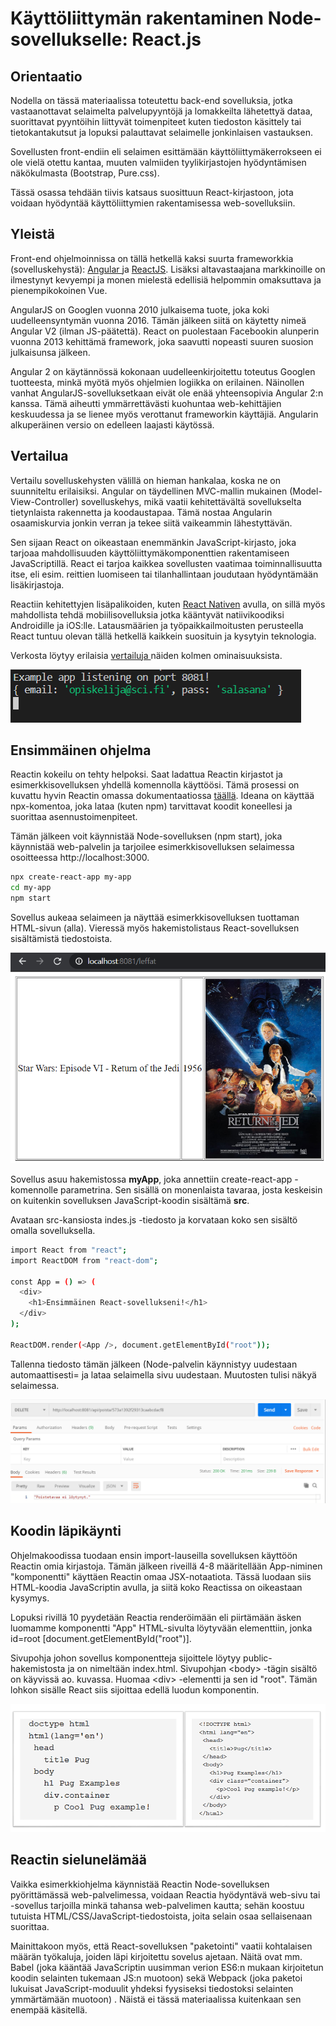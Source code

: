 # Käyttöliittymän rakentaminen Node-sovellukselle: React.js

## Orientaatio

Nodella on tässä materiaalissa toteutettu back-end sovelluksia, jotka vastaanottavat selaimelta palvelupyyntöjä ja lomakkeilta lähetettyä dataa, suorittavat pyyntöihin liittyvät toimenpiteet kuten tiedoston käsittely tai tietokantakutsut ja lopuksi palauttavat selaimelle jonkinlaisen vastauksen. 

Sovellusten front-endiin eli selaimen esittämään käyttöliittymäkerrokseen ei ole vielä otettu kantaa, muuten valmiiden tyylikirjastojen hyödyntämisen näkökulmasta \(Bootstrap, Pure.css\). 

Tässä osassa tehdään tiivis katsaus suosittuun React-kirjastoon, jota voidaan hyödyntää käyttöliittymien rakentamisessa web-sovelluksiin.

## Yleistä

Front-end ohjelmoinnissa on tällä hetkellä kaksi suurta frameworkkia \(sovelluskehystä\): [Angular ](https://angularjs.org/)ja [ReactJS](https://facebook.github.io/react/). Lisäksi altavastaajana markkinoille on ilmestynyt kevyempi ja monen mielestä edellisiä helpommin omaksuttava ja pienempikokoinen Vue. 

AngularJS on Googlen vuonna 2010 julkaisema tuote, joka koki uudelleensyntymän vuonna 2016. Tämän jälkeen siitä on käytetty nimeä Angular V2 \(ilman JS-päätettä\). React on puolestaan Facebookin alunperin vuonna 2013 kehittämä framework, joka saavutti nopeasti suuren suosion julkaisunsa jälkeen. 

Angular 2 on käytännössä kokonaan uudelleenkirjoitettu toteutus Googlen tuotteesta, minkä myötä myös ohjelmien logiikka on erilainen. Näinollen vanhat AngularJS-sovelluksetkaan eivät ole enää yhteensopivia Angular 2:n kanssa. Tämä aiheutti ymmärrettävästi kuohuntaa web-kehittäjien keskuudessa ja se lienee myös verottanut frameworkin käyttäjiä. Angularin alkuperäinen versio on edelleen laajasti käytössä.

## Vertailua

Vertailu sovelluskehysten välillä on hieman hankalaa, koska ne on suunniteltu erilaisiksi. Angular on täydellinen MVC-mallin mukainen \(Model-View-Controller\) sovelluskehys, mikä vaatii kehitettävältä sovellukselta tietynlaista rakennetta ja koodaustapaa. Tämä nostaa Angularin osaamiskurvia jonkin verran ja tekee siitä vaikeammin lähestyttävän. 

Sen sijaan React on oikeastaan enemmänkin JavaScript-kirjasto, joka tarjoaa mahdollisuuden käyttöliittymäkomponenttien rakentamiseen JavaScriptillä. React ei tarjoa kaikkea sovellusten vaatimaa toiminnallisuutta itse, eli esim. reittien luomiseen tai tilanhallintaan joudutaan hyödyntämään lisäkirjastoja. 

Reactiin kehitettyjen lisäpalikoiden, kuten [React Nativen](https://reactnative.dev/) avulla, on sillä myös mahdollista tehdä mobiilisovelluksia jotka kääntyvät natiivikoodiksi Androidille ja iOS:lle. Latausmäärien ja työpaikkailmoitusten perusteella React tuntuu olevan tällä hetkellä kaikkein suosituin ja kysytyin teknologia.

Verkosta löytyy erilaisia [vertailuja ](https://www.themexpert.com/blog/angular-vs-react-vs-vue)näiden kolmen ominaisuuksista. 

![Kuva: Frameworkkien vertailua \(https://www.themexpert.com/blog/angular-vs-react-vs-vue\).](.gitbook/assets/image%20%2811%29.png)

## Ensimmäinen ohjelma 

Reactin kokeilu on tehty helpoksi. Saat ladattua Reactin kirjastot ja esimerkkisovelluksen yhdellä komennolla käyttöösi. Tämä prosessi on kuvattu hyvin Reactin omassa dokumentaatiossa [täällä](https://reactjs.org/docs/create-a-new-react-app.html#create-react-app). Ideana on käyttää npx-komentoa, joka lataa \(kuten npm\) tarvittavat koodit koneellesi ja suorittaa asennustoimenpiteet. 

Tämän jälkeen voit käynnistää Node-sovelluksen \(npm start\), joka käynnistää web-palvelin ja tarjoilee esimerkkisovelluksen selaimessa osoitteessa http://localhost:3000.

```bash
npx create-react-app my-app
cd my-app
npm start
```

Sovellus aukeaa selaimeen ja näyttää esimerkkisovelluksen tuottaman HTML-sivun \(alla\). Vieressä myös hakemistolistaus React-sovelluksen sisältämistä tiedostoista.

![](.gitbook/assets/image%20%2825%29.png)

Sovellus asuu hakemistossa **myApp**, joka annettiin create-react-app -komennolle parametrina. Sen sisällä on monenlaista tavaraa, josta keskeisin on kuitenkin sovelluksen JavaScript-koodin sisältämä **src**.

Avataan src-kansiosta indes.js -tiedosto ja korvataan koko sen sisältö omalla sovelluksella. 

```bash
import React from "react";
import ReactDOM from "react-dom";

const App = () => (
  <div>
    <h1>Ensimmäinen React-sovellukseni!</h1>
  </div>
);

ReactDOM.render(<App />, document.getElementById("root"));

```

Tallenna tiedosto tämän jälkeen \(Node-palvelin käynnistyy uudestaan automaattisesti= ja lataa selaimella sivu uudestaan. Muutosten tulisi näkyä selaimessa.  

![Kuva: Muokattu React-sovellus.](.gitbook/assets/image%20%2828%29.png)

## Koodin läpikäynti

Ohjelmakoodissa tuodaan ensin import-lauseilla sovelluksen käyttöön Reactin omia kirjastoja. Tämän jälkeen riveillä 4-8 määritellään App-niminen "komponentti" käyttäen Reactin omaa JSX-notaatiota. Tässä luodaan siis HTML-koodia JavaScriptin avulla, ja siitä koko Reactissa on oikeastaan kysymys. 

Lopuksi rivillä 10 pyydetään Reactia renderöimään eli piirtämään äsken luomamme komponentti "App" HTML-sivulta löytyvään elementtiin, jonka id=root \[document.getElementById\("root"\)\]. 

Sivupohja johon sovellus komponentteja sijoittele löytyy public-hakemistosta ja on nimeltään index.html. Sivupohjan &lt;body&gt; -tägin sisältö on käyvissä ao. kuvassa. Huomaa &lt;div&gt; -elementti ja sen id "root". Tämän lohkon sisälle React siis sijoittaa edellä luodun komponentin.

![](.gitbook/assets/image.png)

## **Reactin sielunelämää**

Vaikka esimerkkiohjelma käynnistää Reactin Node-sovelluksen pyörittämässä web-palvelimessa, voidaan Reactia hyödyntävä web-sivu tai -sovellus tarjoilla minkä tahansa web-palvelimen kautta; sehän koostuu tutuista HTML/CSS/JavaScript-tiedostoista, joita selain osaa sellaisenaan suorittaa. 

Mainittakoon myös, että React-sovelluksen "paketointi" vaatii kohtalaisen määrän työkaluja, joiden läpi kirjoitettu sovelus ajetaan. Näitä ovat mm. Babel \(joka kääntää JavaScriptin uusimman verion ES6:n mukaan kirjoitetun koodin selainten tukemaan JS:n muotoon\) sekä Webpack \(joka paketoi lukuisat JavaScript-moduulit yhdeksi fyysiseksi tiedostoksi selainten ymmärtämään muotoon\) . Näistä ei tässä materiaalissa kuitenkaan sen enempää käsitellä.

